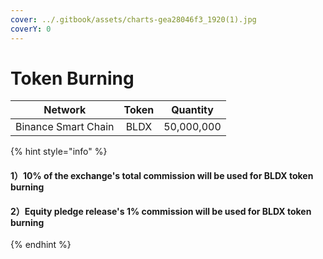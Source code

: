 ```yaml
---
cover: ../.gitbook/assets/charts-gea28046f3_1920(1).jpg
coverY: 0
---
```


# Token Burning

|       Network       | Token |  Quantity  |
| :-----------------: | :---: | :--------: |
| Binance Smart Chain |  BLDX | 50,000,000 |

{% hint style="info" %}
#### 1）10% of the exchange's total commission will be used for BLDX token burning

#### 2）Equity pledge release's 1% commission will be used for BLDX token burning
{% endhint %}

